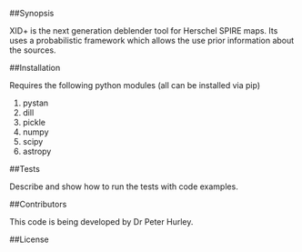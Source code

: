 
##Synopsis

XID+ is the next generation deblender tool for Herschel SPIRE maps. Its uses a probabilistic framework which allows the use prior information about the sources.



##Installation

Requires the following python modules (all can be installed via pip)
1. pystan
2. dill
3. pickle
4. numpy
5. scipy
6. astropy


##Tests

Describe and show how to run the tests with code examples.

##Contributors

This code is being developed by Dr Peter Hurley. 

##License

